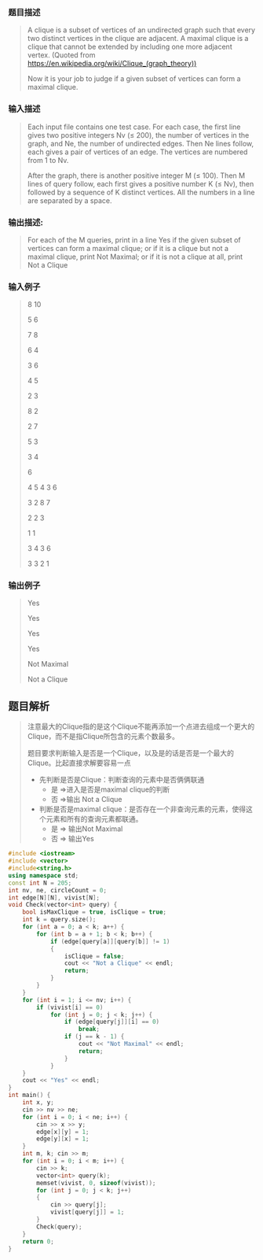 ### 题目描述

> A clique is a subset of vertices of an undirected graph such that every two distinct vertices in the clique are adjacent. A maximal clique is a clique that cannot be extended by including one more adjacent vertex. (Quoted from https://en.wikipedia.org/wiki/Clique_(graph_theory))
>
>Now it is your job to judge if a given subset of vertices can form a maximal clique.

### 输入描述

> Each input file contains one test case. For each case, the first line gives two positive integers Nv (≤ 200), the number of vertices in the graph, and Ne, the number of undirected edges. Then Ne lines follow, each gives a pair of vertices of an edge. The vertices are numbered from 1 to Nv.
>
>After the graph, there is another positive integer M (≤ 100). Then M lines of query follow, each first gives a positive number K (≤ Nv), then followed by a sequence of K distinct vertices. All the numbers in a line are separated by a space.


### 输出描述:
> For each of the M queries, print in a line Yes if the given subset of vertices can form a maximal clique; or if it is a clique but not a maximal clique, print Not Maximal; or if it is not a clique at all, print Not a Clique

### 输入例子
> 8 10
>
>5 6
>
>7 8
>
>6 4
>
>3 6
>
>4 5
>
>2 3
>
>8 2
>
>2 7
>
>5 3
>
>3 4
>
>6
>
>4 5 4 3 6
>
>3 2 8 7
>
>2 2 3
>
>1 1
>
>3 4 3 6
>
>3 3 2 1

### 输出例子
> Yes
>
>Yes
>
>Yes
>
>Yes
>
>Not Maximal
>
>Not a Clique

## 题目解析
>注意最大的Clique指的是这个Clique不能再添加一个点进去组成一个更大的Clique，而不是指Clique所包含的元素个数最多。
>
>题目要求判断输入是否是一个Clique，以及是的话是否是一个最大的Clique。比起直接求解要容易一点
>- 先判断是否是Clique：判断查询的元素中是否俩俩联通
>    - 是 =>进入是否是maximal clique的判断
>    - 否 =>输出 Not a Clique
> - 判断是否是maximal clique：是否存在一个非查询元素的元素，使得这个元素和所有的查询元素都联通。
>   -   是 => 输出Not Maximal
>   -   否 => 输出Yes

```C++
#include <iostream>
#include <vector>
#include<string.h>
using namespace std;
const int N = 205;
int nv, ne, circleCount = 0;
int edge[N][N], vivist[N];
void Check(vector<int> query) {
	bool isMaxClique = true, isClique = true;
	int k = query.size();
	for (int a = 0; a < k; a++) {
		for (int b = a + 1; b < k; b++) {
			if (edge[query[a]][query[b]] != 1)
			{
				isClique = false;
				cout << "Not a Clique" << endl;
				return;
			}
		}
	}
	for (int i = 1; i <= nv; i++) {
		if (vivist[i] == 0)
			for (int j = 0; j < k; j++) {
				if (edge[query[j]][i] == 0)
					break;
				if (j == k - 1) {
					cout << "Not Maximal" << endl;
					return;
				}
			}
	}
	cout << "Yes" << endl;
}
int main() {
	int x, y;
	cin >> nv >> ne;
	for (int i = 0; i < ne; i++) {
		cin >> x >> y;
		edge[x][y] = 1;
		edge[y][x] = 1;
	}
	int m, k; cin >> m;
	for (int i = 0; i < m; i++) {
		cin >> k;
		vector<int> query(k);
		memset(vivist, 0, sizeof(vivist));
		for (int j = 0; j < k; j++)
		{
			cin >> query[j];
			vivist[query[j]] = 1;
		}
		Check(query);
	}
	return 0;
}
```